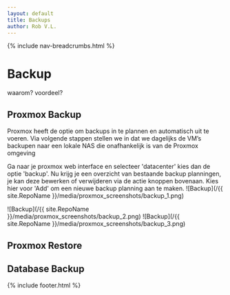```yaml
---
layout: default
title: Backups
author: Rob V.L.
---
```


{% include nav-breadcrumbs.html %}

# Backup
waarom?
voordeel?

## Proxmox Backup
Proxmox heeft de optie om backups in te plannen en automatisch uit te voeren.
Via volgende stappen stellen we in dat we dagelijks de VM’s backupen naar een lokale NAS die onafhankelijk is van de Proxmox omgeving 

Ga naar je proxmox web interface en selecteer 'datacenter' kies dan de optie 'backup'. Nu krijg je een overzicht van bestaande backup planningen, je kan deze bewerken of verwijderen via de actie knoppen bovenaan. Kies hier voor 'Add' om een nieuwe backup planning aan te maken. 
![Backup](/{{ site.RepoName }}/media/proxmox_screenshots/backup_1.png)

![Backup](/{{ site.RepoName }}/media/proxmox_screenshots/backup_2.png)
![Backup](/{{ site.RepoName }}/media/proxmox_screenshots/backup_3.png)

## Proxmox Restore
## Database Backup



{% include footer.html %}
